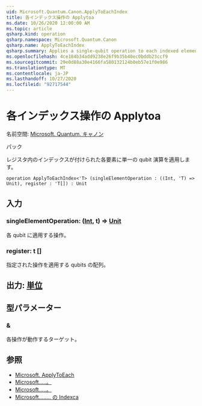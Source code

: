 ```yaml
---
uid: Microsoft.Quantum.Canon.ApplyToEachIndex
title: 各インデックス操作の Applytoa
ms.date: 10/26/2020 12:00:00 AM
ms.topic: article
qsharp.kind: operation
qsharp.namespace: Microsoft.Quantum.Canon
qsharp.name: ApplyToEachIndex
qsharp.summary: Applies a single-qubit operation to each indexed element in a register.
ms.openlocfilehash: 4ce184b34add9238e26f9b35b40ec0bddb23ccf9
ms.sourcegitcommit: 29e0d88a30e4166fa580132124b0eb57e1f0e986
ms.translationtype: MT
ms.contentlocale: ja-JP
ms.lasthandoff: 10/27/2020
ms.locfileid: "92717544"
---
```

# <a name="applytoeachindex-operation"></a>各インデックス操作の Applytoa

名前空間: [Microsoft. Quantum. キャノン](xref:Microsoft.Quantum.Canon)

パック [](https://nuget.org/packages/)


レジスタ内のインデックスが付けられた各要素に単一の qubit 演算を適用します。

```qsharp
operation ApplyToEachIndex<'T> (singleElementOperation : ((Int, 'T) => Unit), register : 'T[]) : Unit
```


## <a name="input"></a>入力

### <a name="singleelementoperation--intt--unit"></a>singleElementOperation: ([Int](xref:microsoft.quantum.lang-ref.int), t) => [Unit](xref:microsoft.quantum.lang-ref.unit) 

各 qubit に適用する操作。


### <a name="register--t"></a>register: t []

指定された操作を適用する qubits の配列。



## <a name="output--unit"></a>出力: [単位](xref:microsoft.quantum.lang-ref.unit)



## <a name="type-parameters"></a>型パラメーター

### <a name="t"></a>&

各操作が動作するターゲット。

## <a name="see-also"></a>参照

- [Microsoft. ApplyToEach](xref:Microsoft.Quantum.Canon.ApplyToEach)
- [Microsoft.....。](xref:Microsoft.Quantum.Canon.ApplyToEachIndexA)
- [Microsoft.....。](xref:Microsoft.Quantum.Canon.ApplyToEachIndexC)
- [Microsoft........ の Indexca](xref:Microsoft.Quantum.Canon.ApplyToEachIndexCA)